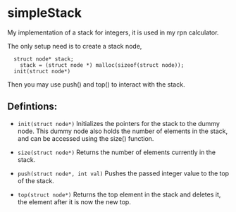 # simpleStack
My implementation of a stack for integers, it is used in my rpn calculator.

The only setup need is to create a stack node,
```
  struct node* stack;
	stack = (struct node *) malloc(sizeof(struct node));
  init(struct node*)
```
Then you may use push() and top() to interact with the stack.

## Defintions:
* ```init(struct node*)```
    Initializes the pointers for the stack to the dummy node. This dummy node also holds the number of elements in the stack, and can be accessed using the size() function.
    
* ```size(struct node*)```
    Returns the number of elements currently in the stack.

* ```push(struct node*, int val)```
    Pushes the passed integer value to the top of the stack.
    
* ```top(struct node*)```
    Returns the top element in the stack and deletes it, the element after it is now the new top.
